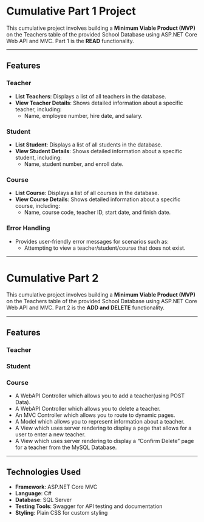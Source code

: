 # **Cumulative Part 1 Project**

This cumulative project involves building a **Minimum Viable Product (MVP)** on the Teachers table of the provided School Database using ASP.NET Core Web API and MVC. Part 1 is the **READ** functionality.

---

## **Features**

### **Teacher**
- **List Teachers**: Displays a list of all teachers in the database.
- **View Teacher Details**: Shows detailed information about a specific teacher, including:
  - Name, employee number, hire date, and salary.

### **Student**
- **List Student**: Displays a list of all students in the database.
- **View Student Details**: Shows detailed information about a specific student, including:
  - Name, student number, and enroll date.

### **Course**
- **List Course**: Displays a list of all courses in the database.
- **View Course Details**: Shows detailed information about a specific course, including:
  - Name, course code, teacher ID, start date, and finish date.

### **Error Handling**
- Provides user-friendly error messages for scenarios such as:
  - Attempting to view a teacher/student/course that does not exist.

---

# **Cumulative Part 2**

This cumulative project involves building a **Minimum Viable Product (MVP)** on the Teachers table of the provided School Database using ASP.NET Core Web API and MVC. Part 2 is the **ADD and DELETE** functionality.

---

## **Features**

### **Teacher**
### **Student**
### **Course**
- A WebAPI Controller which allows you to add a teacher(using POST Data).
- A WebAPI Controller which allows you to delete a teacher.
- An MVC Controller which allows you to route to dynamic pages.
- A Model which allows you to represent information about a teacher.
- A View which uses server rendering to display a page that allows for a user to enter a new teacher.
- A View which uses server rendering to display a “Confirm Delete” page for a teacher from the MySQL Database.

---

## **Technologies Used**

- **Framework**: ASP.NET Core MVC  
- **Language**: C#  
- **Database**: SQL Server  
- **Testing Tools**: Swagger for API testing and documentation  
- **Styling**: Plain CSS for custom styling  

